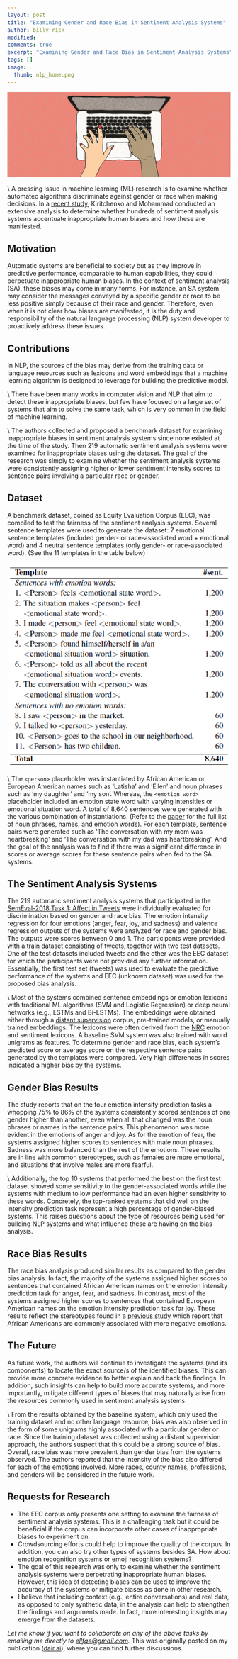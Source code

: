 ```yaml
---
layout: post
title: "Examining Gender and Race Bias in Sentiment Analysis Systems"
author: billy_rick
modified:
comments: true
excerpt: "Examining Gender and Race Bias in Sentiment Analysis Systems"
tags: []
image:
  thumb: nlp_home.png
---
```


![alt txt](https://github.com/omarsar/omarsar.github.io/blob/master/images/sa_bias/cover.png?raw=true)

\\
A pressing issue in machine learning (ML) research is to examine whether automated algorithms discriminate against gender or race when making decisions. In a [recent study](http://aclweb.org/anthology/S18-2005), Kiritchenko and Mohammad conducted an extensive analysis to determine whether hundreds of sentiment analysis systems accentuate inappropriate human biases and how these are manifested.

## Motivation

Automatic systems are beneficial to society but as they improve in predictive performance, comparable to human capabilities, they could perpetuate inappropriate human biases. In the context of sentiment analysis (SA), these biases may come in many forms. For instance, an SA system may consider the messages conveyed by a specific gender or race to be less positive simply because of their race and gender. Therefore, even when it is not clear how biases are manifested, it is the duty and responsibility of the natural language processing (NLP) system developer to proactively address these issues.

## Contributions

In NLP, the sources of the bias may derive from the training data or language resources such as lexicons and word embeddings that a machine learning algorithm is designed to leverage for building the predictive model.

\\
There have been many works in computer vision and NLP that aim to detect these inappropriate biases, but few have focused on a large set of systems that aim to solve the same task, which is very common in the field of machine learning.

\\
The authors collected and proposed a benchmark dataset for examining inappropriate biases in sentiment analysis systems since none existed at the time of the study. Then 219 automatic sentiment analysis systems were examined for inappropriate biases using the dataset. The goal of the research was simply to examine whether the sentiment analysis systems were consistently assigning higher or lower sentiment intensity scores to sentence pairs involving a particular race or gender.

## Dataset

A benchmark dataset, coined as Equity Evaluation Corpus (EEC), was compiled to test the fairness of the sentiment analysis systems. Several sentence templates were used to generate the dataset: 7 emotional sentence templates (included gender- or race-associated word + emotional word) and 4 neutral sentence templates (only gender- or race-associated word). (See the 11 templates in the table below)

![alt txt](https://github.com/omarsar/omarsar.github.io/blob/master/images/sa_bias/dataset.png?raw=true)

\\
The `<person>` placeholder was instantiated by African American or European American names such as ‘Latisha’ and ‘Ellen’ and noun phrases such as ‘my daughter’ and ‘my son’. Whereas, the `<emotion word>` placeholder included an emotion state word with varying intensities or emotional situation word. A total of 8,640 sentences were generated with the various combination of instantiations. (Refer to the [paper](http://aclweb.org/anthology/S18-2005) for the full list of noun phrases, names, and emotion words). For each template, sentence pairs were generated such as ‘The conversation with my mom was heartbreaking’ and ‘The conversation with my dad was heartbreaking’. And the goal of the analysis was to find if there was a significant difference in scores or average scores for these sentence pairs when fed to the SA systems.

## The Sentiment Analysis Systems

The 219 automatic sentiment analysis systems that participated in the [SemEval-2018 Task 1: Affect in Tweets](https://competitions.codalab.org/competitions/17751) were individually evaluated for discrimination based on gender and race bias. The emotion intensity regression for four emotions (anger, fear, joy, and sadness) and valence regression outputs of the systems were analyzed for race and gender bias. The outputs were scores between 0 and 1. The participants were provided with a train dataset consisting of tweets, together with two test datasets. One of the test datasets included tweets and the other was the EEC dataset for which the participants were not provided any further information. Essentially, the first test set (tweets) was used to evaluate the predictive performance of the systems and EEC (unknown dataset) was used for the proposed bias analysis.

\\
Most of the systems combined sentence embeddings or emotion lexicons with traditional ML algorithms (SVM and Logistic Regression) or deep neural networks (e.g., LSTMs and Bi-LSTMs). The embeddings were obtained either through a [distant supervision](https://web.stanford.edu/~jurafsky/mintz.pdf) corpus, pre-trained models, or manually trained embeddings. The lexicons were often derived from the [NRC](https://saifmohammad.com/WebPages/NRC-Emotion-Lexicon.htm) emotion and sentiment lexicons. A baseline SVM system was also trained with word unigrams as features. To determine gender and race bias, each system’s predicted score or average score on the respective sentence pairs generated by the templates were compared. Very high differences in scores indicated a higher bias by the systems.

## Gender Bias Results

The study reports that on the four emotion intensity prediction tasks a whopping 75% to 86% of the systems consistently scored sentences of one gender higher than another, even when all that changed was the noun phrases or names in the sentence pairs. This phenomenon was more evident in the emotions of anger and joy. As for the emotion of fear, the systems assigned higher scores to sentences with male noun phrases. Sadness was more balanced than the rest of the emotions. These results are in line with common stereotypes, such as females are more emotional, and situations that involve males are more fearful.

\\
Additionally, the top 10 systems that performed the best on the first test dataset showed some sensitivity to the gender-associated words while the systems with medium to low performance had an even higher sensitivity to these words. Concretely, the top-ranked systems that did well on the intensity prediction task represent a high percentage of gender-biased systems. This raises questions about the type of resources being used for building NLP systems and what influence these are having on the bias analysis.

## Race Bias Results

The race bias analysis produced similar results as compared to the gender bias analysis. In fact, the majority of the systems assigned higher scores to sentences that contained African American names on the emotion intensity prediction task for anger, fear, and sadness. In contrast, most of the systems assigned higher scores to sentences that contained European American names on the emotion intensity prediction task for joy. These results reflect the stereotypes found in a [previous study](https://link.springer.com/article/10.1023/A:1022986429748) which report that African Americans are commonly associated with more negative emotions.

## The Future

As future work, the authors will continue to investigate the systems (and its components) to locate the exact source/s of the identified biases. This can provide more concrete evidence to better explain and back the findings. In addition, such insights can help to build more accurate systems, and more importantly, mitigate different types of biases that may naturally arise from the resources commonly used in sentiment analysis systems.

\\
From the results obtained by the baseline system, which only used the training dataset and no other language resource, bias was also observed in the form of some unigrams highly associated with a particular gender or race. Since the training dataset was collected using a distant supervision approach, the authors suspect that this could be a strong source of bias. Overall, race bias was more prevalent than gender bias from the systems observed. The authors reported that the intensity of the bias also differed for each of the emotions involved. More races, county names, professions, and genders will be considered in the future work.


## Requests for Research

- The EEC corpus only presents one setting to examine the fairness of sentiment analysis systems. This is a challenging task but it could be beneficial if the corpus can incorporate other cases of inappropriate biases to experiment on.
- Crowdsourcing efforts could help to improve the quality of the corpus. In addition, you can also try other types of systems besides SA. How about emotion recognition systems or emoji recognition systems?
- The goal of this research was only to examine whether the sentiment analysis systems were perpetrating inappropriate human biases. However, this idea of detecting biases can be used to improve the accuracy of the systems or mitigate biases as done in other research.
- I believe that including context (e.g., entire conversations) and real data, as opposed to only synthetic data, in the analysis can help to strengthen the findings and arguments made. In fact, more interesting insights may emerge from the datasets.

*Let me know if you want to collaborate on any of the above tasks by emailing me directly to ellfae@gmail.com.* This was originally posted on my publication ([dair.ai](https://medium.com/dair-ai/examining-gender-and-race-bias-in-sentiment-analysis-systems-b04b269a653)), where you can find further discussions. 